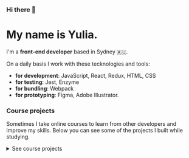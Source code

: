 ### Hi there 👋
# My name is Yulia.
I'm a **front-end developer** based in Sydney 🇦🇺.

On a daily basis I work with these tecknologies and tools:
* **for development**: JavaScript, React, Redux, HTML, CSS
* **for testing**: Jest, Enzyme
* **for bundling**: Webpack
* **for prototyping**: Figma, Adobe Illustrator.


<!--
## Personal projects - Coming soon
-->

### Course projects
Sometimes I take online courses to learn from other developers and improve my skills. Below you can see some of the projects I built while studying.
<details>
<summary>
  See course projects
</summary>

| Project     | Description | Technologies | Completed |
| ------| ------ | -----| ---- |
| [Six cities](https://github.com/truefiesta/six-cities) | A vacation rental online marketplace. It provides detailed information about current offers, allows users to log in, leave a review, see offers' locations on map and more. | TypeScript, React, Redux, Jest, Enzyme, Leaflet, Webpack | Aug 2020 |
| [Big Trip](https://github.com/truefiesta/big-trip)  | A trip planner SPA. Users can create itinerary, calculate expenses and get information about tourst attractins located near the destinations included in the trip. | JavaScript ES6, Webpack, Chart.js, Flatpickr.js, Moment.js | Nov 2020 |
| [Keksobooking](https://github.com/truefiesta/keksobooking) | A web application that allows users to see rental properties in the center of Tokio city or to create a listing with details of their property if they want other people to find it. | JavaScript ES5 | Mar 2020 |
| [Mishka](https://github.com/truefiesta/mishka) | A responsive website of a store that sells cute hand-made creations that could be bought to decorate your home or as a gift for someone special. | Gulp, HTML5, SASS, BEM, cross browser compartibility (including Interner Explorer 11) | Jan 2020 |
| [Device](https://github.com/truefiesta/device) | An e-commerce website of a store called Device. It specializes in gadgets. | HTML5, CSS3, JavaScript, cross browser compartibility (including Interner Explorer 11) | Nov 2019 |
</details>
<!--
**truefiesta/truefiesta** is a ✨ _special_ ✨ repository because its `README.md` (this file) appears on your GitHub profile.

Here are some ideas to get you started:

- 🔭 I’m currently working on ...
- 🌱 I’m currently learning ...
- 👯 I’m looking to collaborate on ...
- 🤔 I’m looking for help with ...
- 💬 Ask me about ...
- 📫 How to reach me: ...
- 😄 Pronouns: ...
- ⚡ Fun fact: ...
-->
